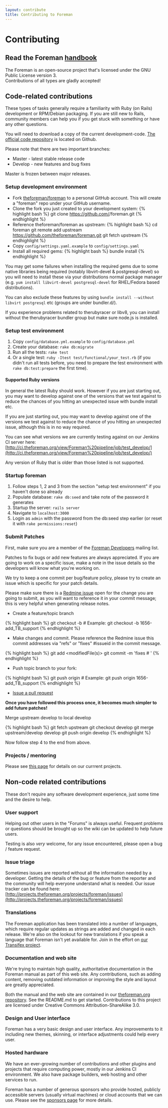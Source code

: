 ```yaml
---
layout: contribute
title: Contributing to Foreman
---
```


# Contributing

## Read the Foreman [handbook](/handbook.html)

The Foreman is an open-source project that's licensed under the GNU Public License version 3.<br>
Contributions of all types are gladly accepted!

## Code-related contributions

These types of tasks generally require a familiarity with Ruby (on Rails) development or RPM/Debian packaging. If you are still new to Rails, community members can help you if you get stuck with something or have any other questions.

You will need to download a copy of the current development-code. [The
official code repository](https://github.com/theforeman) is located
on Github.

Please note that there are two important branches:

* Master - latest stable release code
* Develop - new features and bug fixes

Master is frozen between major releases.

### Setup development environment
* Fork [theforeman/foreman](https://github.com/theforeman/foreman) to a personal GitHub account. This will create a "foreman" repo under your GitHub username.
* Clone the fork you just created to your development system:
{% highlight bash %}
git clone https://github.com/<username>/foreman.git
{% endhighlight %}
* Reference theforeman/foreman as upstream:
{% highlight bash %}
cd foreman
git remote add upstream https://github.com/theforeman/foreman.git
git fetch upstream
{% endhighlight %}
* Copy `config/settings.yaml.example` to `config/settings.yaml`
* Install all required gems:
{% highlight bash %}
bundle install
{% endhighlight %}

You may get some failures when installing the required gems due to some
native libraries being required (notably libvirt-devel &
postgresql-devel) so you will need to install these via your distributions
normal package manager (e.g. `yum install libvirt-devel postgresql-devel`
for RHEL/Fedora based distributions).

You can also exclude these features by using `bundle install --without libvirt postgresql` etc (groups are under bundler.d/).

If you experience problems related to therubyracer or libv8, you can install without the therubyracer bundler group but make sure node.js is installed.

### Setup test environment
1. Copy `config/database.yml.example` to `config/database.yml`
1. Create your database: `rake db:migrate`
1. Run all the tests: `rake test`
1. Or a single test: `ruby -Itest test/functional/your_test.rb` (if you didn't run all tests before, you need to prepare the test environment with `rake db:test:prepare` the first time).

#### Supported Ruby versions

In general the latest Ruby should work.  However if you are just starting out, you may want to develop against one of the versions that we test against to reduce the chances of you hitting an unexpected issue with bundle install etc.

If you are just starting out, you may want to develop against one of the versions we test against to reduce the chance of you hitting an unexpected issue, although this is in no way required.

You can see what versions we are currently testing against on our Jenkins CI server here: [http://ci.theforeman.org/view/Foreman%20pipeline/job/test_develop/](http://ci.theforeman.org/view/Foreman%20pipeline/job/test_develop/)

Any version of Ruby that is older than those listed is not supported.

### Startup foreman
1. Follow steps 1, 2 and 3 from the section "setup test environment" if you haven't done so already
1. Populate database: `rake db:seed` and take note of the password it generates
1. Startup the server: `rails server`
1. Navigate to `localhost:3000`
1. Login as `admin` with the password from the db:seed step earlier (or reset it with `rake permissions:reset`)

### Submit Patches
First, make sure you are a member of the [Foreman Developers](https://groups.google.com/forum/?fromgroups#!forum/foreman-dev) mailing list.

Patches to fix bugs or add new features are always appreciated. If you are going to work on a specific issue, make a note in the issue details so the developers will know what you're working on.

We try to keep a one commit per bug/feature policy, please try to create an issue which is specific for your patch details.

Please make sure there is a [Redmine issue](http://projects.theforeman.org/projects/foreman/issues) open for the change you are going to submit, as you will want to reference it in your commit message; this is very helpful when generating release notes.

* Create a feature/topic branch

{% highlight bash %}
git checkout -b <branchName> # Example: git checkout -b 1656-add_TB_support
{% endhighlight %}

*  Make changes and commit. Please reference the Redmine issue this commit addresses via "refs" or "fixes" #issueid in the commit message.

{% highlight bash %}
git add <modifiedFile(s)>
git commit -m 'fixes #<bug> <message>'
{% endhighlight %}

* Push topic branch to your fork:

{% highlight bash %}
git push origin <branchName> # Example: git push origin 1656-add_TB_support
{% endhighlight %}

* [Issue a pull request](https://help.github.com/articles/using-pull-requests)

**Once you have followed this process once, it becomes much simpler to add future patches!**

Merge upstream develop to local develop

{% highlight bash %}
git fetch upstream
git checkout develop
git merge upstream/develop develop
git push origin develop
{% endhighlight %}

Now follow step 4 to the end from above.

### Projects / mentoring

Please see [this page](/mentoring.html) for details on our currrent projects.

## Non-code related contributions
These don't require any software development experience, just some time and the desire to help.

### User support
Helping out other users in the "Forums" is always useful. Frequent problems or questions should be brought up so the wiki can be updated to help future users.

Testing is also *very* welcome, for any issue encountered, please open a bug / feature request.

### Issue triage
Sometimes issues are reported without all the information needed by a developer. Getting the details of the bug or feature from the reporter and the community will help everyone understand what is needed. Our issue tracker can be found here: [http://projects.theforeman.org/projects/foreman/issues](http://projects.theforeman.org/projects/foreman/issues)

### Translations

The Foreman application has been translated into a number of languages, which require regular updates as strings are added and changed in each release.  We're also on the lookout for new translations if you speak a language that Foreman isn't yet available for.  Join in the effort on [our Transifex project](https://www.transifex.com/projects/p/foreman/).

### Documentation and web site
We're trying to maintain high quality, authoritative documentation in the Foreman manual as part of this web site.  Any contributions, such as adding content, removing outdated information or improving the style and layout are greatly appreciated.

Both the manual and the web site are contained in our [theforeman.org repository](https://github.com/theforeman/theforeman.org).  See the README.md to get started.  Contributions to this project are licensed under Creative Commons Attribution-ShareAlike 3.0.

### Design and User interface
Foreman has a very basic design and user interface. Any improvements to it including new themes, skinning, or interface adjustments could help every user.

### Hosted hardware

We have an ever-growing number of contributions and other plugins and projects that require computing power, mostly in our Jenkins CI environment.  We also have package builders, web hosting and other services to run.

Foreman has a number of generous sponsors who provide hosted, publicly accessible servers (usually virtual machines) or cloud accounts that we can use.  Please see the [sponsors page](/sponsors.html) for more details.
